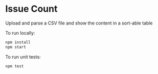 # Issue Count

Upload and parse a CSV file and show the content in a sort-able table

To run locally:

```bash
npm install
npm start
```

To run unit tests:

```bash
npm test
```
